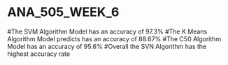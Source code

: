 # ANA_505_WEEK_6
#The SVM Algorithm Model has an accuracy of 97.3%
#The K Means Algorithm Model predicts has an accuracy of 88.67%
#The C50 Algorithm Model has an accuracy of 95.6%
#Overall the SVN Algorithm has the highest accuracy rate

